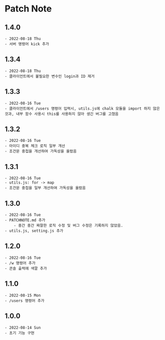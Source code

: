 # Patch Note

## 1.4.0

    - 2022-08-18 Thu
    - 서버 명령어 kick 추가

## 1.3.4

    - 2022-08-18 Thu
    - 클라이언트에서 불필요한 변수인 login과 ID 제거

## 1.3.3

    - 2022-08-16 Tue
    - 클라이언트에서 /users 명령어 입력시, utils.js에 chalk 모듈을 import 하지 않은 것과, 내부 함수 사용시 this를 사용하지 않아 생긴 버그를 고쳤음

## 1.3.2

    - 2022-08-16 Tue
    - 아이디 중복 체크 로직 일부 개선
    - 조건문 중첩을 개선하여 가독성을 올렸음

## 1.3.1

    - 2022-08-16 Tue
    - utils.js: for -> map
    - 조건문 중첩을 일부 개선하여 가독성을 올렸음

## 1.3.0

    - 2022-08-16 Tue
    - PATCHNOTE.md 추가
        - 중간 중간 짜잘한 로직 수정 및 버그 수정은 기록하지 않았음.
    - utils.js, setting.js 추가

## 1.2.0

    - 2022-08-16 Tue
    - /w 명령어 추가
    - 콘솔 출력에 색깔 추가

## 1.1.0

    - 2022-08-15 Mon
    - /users 명령어 추가

## 1.0.0

    - 2022-08-14 Sun
    - 초기 기능 구현

